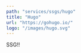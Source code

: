 ```yaml
---
path: "services/ssgs/hugo"
title: "Hugo"
url: "https://gohugo.io/"
logo: "/images/hugo.svg"
---
```


SSG!!
